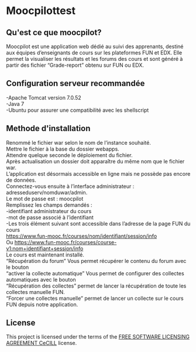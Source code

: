 # Moocpilottest

## Qu'est ce que moocpilot?

Moocpilot est une application web dédié au suivi des apprenants, destiné aux équipes d’enseignants de cours sur les plateformes FUN et EDX. 
Elle permet la visualiser les résultats et les forums des cours et sont généré à partir des fichier “Grade-report” obtenu sur FUN ou EDX.

## Configuration serveur recommandée

-Apache Tomcat version 7.0.52   
-Java 7     
-Ubuntu pour assurer une compatibilité avec les shellscript 

## Methode d'installation

Renommé le fichier war selon le nom de l’instance souhaité.    
Mettre le fichier à la base du dossier webapps.  
Attendre quelque seconde le déploiement du fichier.  
Après actualisation un dossier doit apparaître du même nom que le fichier war.  
L’application est désormais accessible en ligne mais ne possède pas encore de données.  
Connectez-vous ensuite à l’interface administrateur : adresseduserv/nomduwar/admin.  
Le mot de passe est : moocpilot  
Remplissez les champs demandés :  
    -identifiant administrateur du cours  
    -mot de passe associé à l’identifiant  
    -Les trois élément suivant sont accessible dans l’adresse de la page FUN du cours  
    https://www.fun-mooc.fr/courses/nom/identifiant/session/info  
    Ou https://www.fun-mooc.fr/courses/course-v1:nom+identifiant+session/info  
Le cours est maintenant installé.   
“Récupération du forum” Vous permet récupérer le contenu du forum avec le bouton    
“activer la collecte automatique” Vous permet de configurer des collectes automatiques avec le bouton  
“Récupération des collectes” permet de lancer la récupération de toute les collectes manuelle FUN.  
“Forcer une collectes manuelle” permet de lancer un collecte sur le cours FUN depuis notre application.  

## License

This project is licensed under the terms of the [FREE SOFTWARE LICENSING AGREEMENT CeCILL](LICENSE.txt) license.
